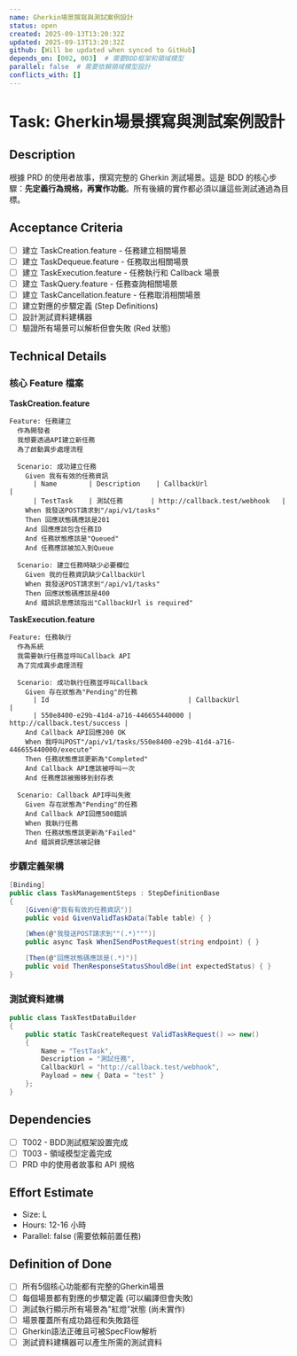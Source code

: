 ```yaml
---
name: Gherkin場景撰寫與測試案例設計
status: open
created: 2025-09-13T13:20:32Z
updated: 2025-09-13T13:20:32Z
github: [Will be updated when synced to GitHub]
depends_on: [002, 003]  # 需要BDD框架和領域模型
parallel: false  # 需要依賴領域模型設計
conflicts_with: []
---
```


# Task: Gherkin場景撰寫與測試案例設計

## Description

根據 PRD 的使用者故事，撰寫完整的 Gherkin 測試場景。這是 BDD 的核心步驟：**先定義行為規格，再實作功能**。所有後續的實作都必須以讓這些測試通過為目標。

## Acceptance Criteria
- [ ] 建立 TaskCreation.feature - 任務建立相關場景
- [ ] 建立 TaskDequeue.feature - 任務取出相關場景
- [ ] 建立 TaskExecution.feature - 任務執行和 Callback 場景
- [ ] 建立 TaskQuery.feature - 任務查詢相關場景
- [ ] 建立 TaskCancellation.feature - 任務取消相關場景
- [ ] 建立對應的步驟定義 (Step Definitions)
- [ ] 設計測試資料建構器
- [ ] 驗證所有場景可以解析但會失敗 (Red 狀態)

## Technical Details

### 核心 Feature 檔案

**TaskCreation.feature**
```gherkin
Feature: 任務建立
  作為開發者
  我想要透過API建立新任務
  為了啟動異步處理流程

  Scenario: 成功建立任務
    Given 我有有效的任務資訊
      | Name        | Description    | CallbackUrl                    |
      | TestTask    | 測試任務       | http://callback.test/webhook   |
    When 我發送POST請求到"/api/v1/tasks"
    Then 回應狀態碼應該是201
    And 回應應該包含任務ID
    And 任務狀態應該是"Queued"
    And 任務應該被加入到Queue

  Scenario: 建立任務時缺少必要欄位
    Given 我的任務資訊缺少CallbackUrl
    When 我發送POST請求到"/api/v1/tasks"
    Then 回應狀態碼應該是400
    And 錯誤訊息應該指出"CallbackUrl is required"
```

**TaskExecution.feature**
```gherkin
Feature: 任務執行
  作為系統
  我需要執行任務並呼叫Callback API
  為了完成異步處理流程

  Scenario: 成功執行任務並呼叫Callback
    Given 存在狀態為"Pending"的任務
      | Id                                   | CallbackUrl                  |
      | 550e8400-e29b-41d4-a716-446655440000 | http://callback.test/success |
    And Callback API回應200 OK
    When 我呼叫POST"/api/v1/tasks/550e8400-e29b-41d4-a716-446655440000/execute"
    Then 任務狀態應該更新為"Completed"
    And Callback API應該被呼叫一次
    And 任務應該被搬移到封存表

  Scenario: Callback API呼叫失敗
    Given 存在狀態為"Pending"的任務
    And Callback API回應500錯誤
    When 我執行任務
    Then 任務狀態應該更新為"Failed"
    And 錯誤資訊應該被記錄
```

### 步驟定義架構

```csharp
[Binding]
public class TaskManagementSteps : StepDefinitionBase
{
    [Given(@"我有有效的任務資訊")]
    public void GivenValidTaskData(Table table) { }

    [When(@"我發送POST請求到""(.*)""")]
    public async Task WhenISendPostRequest(string endpoint) { }

    [Then(@"回應狀態碼應該是(.*)")]
    public void ThenResponseStatusShouldBe(int expectedStatus) { }
}
```

### 測試資料建構

```csharp
public class TaskTestDataBuilder
{
    public static TaskCreateRequest ValidTaskRequest() => new()
    {
        Name = "TestTask",
        Description = "測試任務",
        CallbackUrl = "http://callback.test/webhook",
        Payload = new { Data = "test" }
    };
}
```

## Dependencies
- [ ] T002 - BDD測試框架設置完成
- [ ] T003 - 領域模型定義完成
- [ ] PRD 中的使用者故事和 API 規格

## Effort Estimate
- Size: L
- Hours: 12-16 小時
- Parallel: false (需要依賴前置任務)

## Definition of Done
- [ ] 所有5個核心功能都有完整的Gherkin場景
- [ ] 每個場景都有對應的步驟定義 (可以編譯但會失敗)
- [ ] 測試執行顯示所有場景為"紅燈"狀態 (尚未實作)
- [ ] 場景覆蓋所有成功路徑和失敗路徑
- [ ] Gherkin語法正確且可被SpecFlow解析
- [ ] 測試資料建構器可以產生所需的測試資料